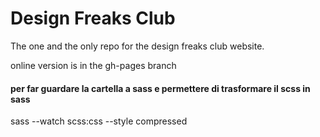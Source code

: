 # Design Freaks Club

The one and the only repo for the design freaks club website.

online version is in the gh-pages branch


#### per far guardare la cartella a sass e permettere di trasformare il scss in sass

sass --watch scss:css --style compressed